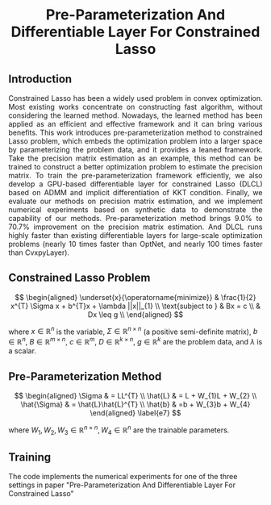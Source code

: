 # <div align="center">Pre-Parameterization And Differentiable Layer For Constrained Lasso</div>

## Introduction

<p align="justify">Constrained Lasso has been a widely used problem in convex optimization. Most existing works concentrate on constructing fast algorithm, without considering the learned method. Nowadays, the learned method has been applied as an efficient and effective framework and it can bring various benefits. This work introduces pre-parameterization method to constrained Lasso problem, which embeds the optimization problem into a larger space by parameterizing the problem data, and it provides a leaned framework. Take the precision matrix estimation as an example, this method can be trained to construct a better optimization problem to estimate the precision matrix. To train the pre-parameterization framework efficiently, we also develop a GPU-based differentiable layer for constrained Lasso (DLCL) based on ADMM and implicit differentiation of KKT condition. Finally, we evaluate our methods on precision matrix estimation, and we implement numerical experiments based on synthetic data to demonstrate the capability of our methods. Pre-parameterization method brings 9.0% to 70.7% improvement on the precision matrix estimation. And DLCL runs highly faster than existing differentiable layers for large-scale optimization problems (nearly 10 times faster than OptNet, and nearly 100 times faster than CvxpyLayer). </p>

## Constrained Lasso Problem

$$
    \begin{aligned}
    \underset{x}{\operatorname{minimize}} &  \frac{1}{2} x^{T} \Sigma x + b^{T}x + \lambda ||x||_{1} \\
    \text{subject to } &  Bx = c \\
      &   Dx \leq g \\
    \end{aligned}
$$

where $x \in \mathbb{R}^{n}$ is the variable, $\Sigma \in \mathbb{R}^{n \times n}$ (a positive semi-definite matrix), $b \in \mathbb{R}^{n}$, $B \in \mathbb{R}^{m \times n}$, $c \in \mathbb{R}^{m}$, $D \in \mathbb{R}^{k \times n}$, $g \in \mathbb{R}^{k}$ are the problem data, and $\lambda$ is a scalar.

## Pre-Parameterization Method

$$
    \begin{aligned}
    \Sigma & = LL^{T} \\
    \hat{L} & = L + W_{1}L + W_{2} \\
    \hat{\Sigma} &  = \hat{L}\hat{L}^{T} \\
    \hat{b} & =b + W_{3}b + W_{4}
    \end{aligned}
    \label{e7}
$$

where $W_{1}, W_{2}, W_{3} \in \mathbb{R}^{n \times n}, W_{4} \in \mathbb{R}^{n}$ are the trainable parameters.

## Training
The code implements the numerical experiments for one of the three settings in paper "Pre-Parameterization And Differentiable Layer For Constrained Lasso"

